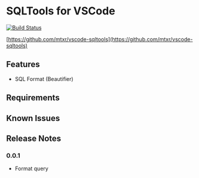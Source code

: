 # SQLTools for VSCode

[![Build Status](https://travis-ci.org/mtxr/vscode-sqltools.svg?branch=master)](https://travis-ci.org/mtxr/vscode-sqltools)

[https://github.com/mtxr/vscode-sqltools](https://github.com/mtxr/vscode-sqltools)

## Features

* SQL Format (Beautifier)

## Requirements


## Known Issues


## Release Notes


### 0.0.1

* Format query
